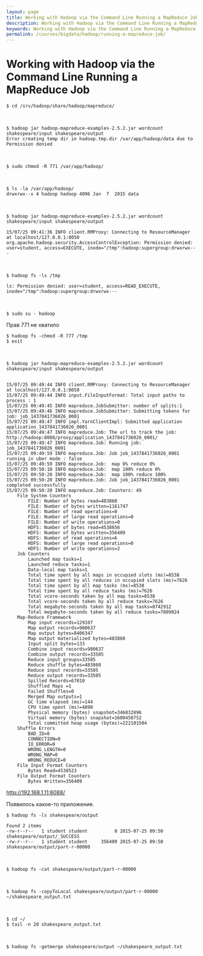 ```yaml
---
layout: page
title: Working with Hadoop via the Command Line Running a MapReduce Job
description: Working with Hadoop via the Command Line Running a MapReduce Job
keywords: Working with Hadoop via the Command Line Running a MapReduce Job
permalink: /courses/bigdata/hadoop/running-a-mapreduce-job/
---
```


# Working with Hadoop via the Command Line Running a MapReduce Job

    $ cd /srv/hadoop/share/hadoop/mapreduce/

<br/>

    $ hadoop jar hadoop-mapreduce-examples-2.5.2.jar wordcount shakespeare/input shakespeare/output
    Error creating temp dir in hadoop.tmp.dir /var/app/hadoop/data due to Permission denied

<br/>

    $ sudo chmod -R 771 /var/app/hadoop/

<br/>

    $ ls -la /var/app/hadoop/
    drwxrwx--x 4 hadoop hadoop 4096 Jan  7  2015 data

<br/>

    $ hadoop jar hadoop-mapreduce-examples-2.5.2.jar wordcount shakespeare/input shakespeare/output

    15/07/25 09:41:36 INFO client.RMProxy: Connecting to ResourceManager at localhost/127.0.0.1:8050
    org.apache.hadoop.security.AccessControlException: Permission denied: user=student, access=EXECUTE, inode="/tmp":hadoop:supergroup:drwxrwx---

<br/>

    $ hadoop fs -ls /tmp

    ls: Permission denied: user=student, access=READ_EXECUTE, inode="/tmp":hadoop:supergroup:drwxrwx---

<br/>

    $ sudo su - hadoop

Прав 771 не хватило

    $ hadoop fs -chmod -R 777 /tmp
    $ exit

<br/>

    $ hadoop jar hadoop-mapreduce-examples-2.5.2.jar wordcount shakespeare/input shakespeare/output


    15/07/25 09:49:44 INFO client.RMProxy: Connecting to ResourceManager at localhost/127.0.0.1:8050
    15/07/25 09:49:44 INFO input.FileInputFormat: Total input paths to process : 1
    15/07/25 09:49:45 INFO mapreduce.JobSubmitter: number of splits:1
    15/07/25 09:49:46 INFO mapreduce.JobSubmitter: Submitting tokens for job: job_1437841736026_0001
    15/07/25 09:49:47 INFO impl.YarnClientImpl: Submitted application application_1437841736026_0001
    15/07/25 09:49:47 INFO mapreduce.Job: The url to track the job: http://hadoop:8088/proxy/application_1437841736026_0001/
    15/07/25 09:49:47 INFO mapreduce.Job: Running job: job_1437841736026_0001
    15/07/25 09:49:59 INFO mapreduce.Job: Job job_1437841736026_0001 running in uber mode : false
    15/07/25 09:49:59 INFO mapreduce.Job:  map 0% reduce 0%
    15/07/25 09:50:10 INFO mapreduce.Job:  map 100% reduce 0%
    15/07/25 09:50:20 INFO mapreduce.Job:  map 100% reduce 100%
    15/07/25 09:50:20 INFO mapreduce.Job: Job job_1437841736026_0001 completed successfully
    15/07/25 09:50:20 INFO mapreduce.Job: Counters: 49
    	File System Counters
    		FILE: Number of bytes read=483860
    		FILE: Number of bytes written=1161747
    		FILE: Number of read operations=0
    		FILE: Number of large read operations=0
    		FILE: Number of write operations=0
    		HDFS: Number of bytes read=4538656
    		HDFS: Number of bytes written=356409
    		HDFS: Number of read operations=6
    		HDFS: Number of large read operations=0
    		HDFS: Number of write operations=2
    	Job Counters
    		Launched map tasks=1
    		Launched reduce tasks=1
    		Data-local map tasks=1
    		Total time spent by all maps in occupied slots (ms)=8538
    		Total time spent by all reduces in occupied slots (ms)=7626
    		Total time spent by all map tasks (ms)=8538
    		Total time spent by all reduce tasks (ms)=7626
    		Total vcore-seconds taken by all map tasks=8538
    		Total vcore-seconds taken by all reduce tasks=7626
    		Total megabyte-seconds taken by all map tasks=8742912
    		Total megabyte-seconds taken by all reduce tasks=7809024
    	Map-Reduce Framework
    		Map input records=129107
    		Map output records=980637
    		Map output bytes=8406347
    		Map output materialized bytes=483860
    		Input split bytes=133
    		Combine input records=980637
    		Combine output records=33505
    		Reduce input groups=33505
    		Reduce shuffle bytes=483860
    		Reduce input records=33505
    		Reduce output records=33505
    		Spilled Records=67010
    		Shuffled Maps =1
    		Failed Shuffles=0
    		Merged Map outputs=1
    		GC time elapsed (ms)=144
    		CPU time spent (ms)=4890
    		Physical memory (bytes) snapshot=346832896
    		Virtual memory (bytes) snapshot=1600458752
    		Total committed heap usage (bytes)=222101504
    	Shuffle Errors
    		BAD_ID=0
    		CONNECTION=0
    		IO_ERROR=0
    		WRONG_LENGTH=0
    		WRONG_MAP=0
    		WRONG_REDUCE=0
    	File Input Format Counters
    		Bytes Read=4538523
    	File Output Format Counters
    		Bytes Written=356409

http://192.168.1.11:8088/

Появилось какое-то приложение.

    $ hadoop fs -ls shakespeare/output

    Found 2 items
    -rw-r--r--   1 student student          0 2015-07-25 09:50 shakespeare/output/_SUCCESS
    -rw-r--r--   1 student student     356409 2015-07-25 09:50 shakespeare/output/part-r-00000

<br/>

    $ hadoop fs -cat shakespeare/output/part-r-00000

<br/>

    $ hadoop fs -copyToLocal shakespeare/output/part-r-00000 ~/shakespeare_output.txt

<br/>

    $ cd ~/
    $ tail -n 20 shakespeare_output.txt

<br/>

    $ hadoop fs -getmerge shakespeare/output ~/shakespeare_output.txt
